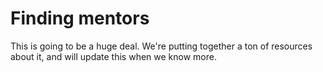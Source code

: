 # Finding mentors

This is going to be a huge deal. We're putting together a ton of resources about it, and will update this when we know more.

